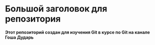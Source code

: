 # Большой заголовок для репозитория
**Этот репозиторий создан для изучения Git в курсе по Git на канале Гоша Дударь**
